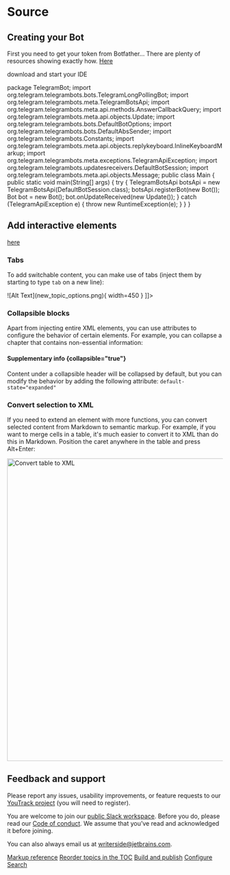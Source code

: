 # Source
## Creating your Bot

<procedure title="Creating" id="Creation">
    <step>
        <p>First you need to get your token from Botfather... There are plenty of resources showing exactly how. <a href="https://core.telegram.org/bots/tutorial">Here</a> </p>
    </step>
    <step>
        <p>download and start your IDE</p>
    </step>
    <step>
<code-block lang="java">
package TelegramBot;
import org.telegram.telegrambots.bots.TelegramLongPollingBot;
import org.telegram.telegrambots.meta.TelegramBotsApi;
import org.telegram.telegrambots.meta.api.methods.AnswerCallbackQuery;
import org.telegram.telegrambots.meta.api.objects.Update;
import org.telegram.telegrambots.bots.DefaultBotOptions;
import org.telegram.telegrambots.bots.DefaultAbsSender;
import org.telegram.telegrambots.Constants;
import org.telegram.telegrambots.meta.api.objects.replykeyboard.InlineKeyboardMarkup;
import org.telegram.telegrambots.meta.exceptions.TelegramApiException;
import org.telegram.telegrambots.updatesreceivers.DefaultBotSession;
import org.telegram.telegrambots.meta.api.objects.Message;
public class Main {
public static void main(String[] args) {
try {
TelegramBotsApi botsApi = new TelegramBotsApi(DefaultBotSession.class);
botsApi.registerBot(new Bot());
Bot bot = new Bot();
bot.onUpdateReceived(new Update());
        } catch (TelegramApiException e) {
            throw new RuntimeException(e);
        }
    }
}
</code-block>
    </step>
</procedure>

## Add interactive elements
[here](https://core.telegram.org/bots/tutorial)
### Tabs
To add switchable content, you can make use of tabs (inject them by starting to type `tab` on a new line):

<tabs>
    <tab title="Markdown">
        <code-block lang="plain text">![Alt Text](new_topic_options.png){ width=450 }</code-block>
    </tab>
    <tab title="Semantic markup">
        <code-block lang="xml">
            <![CDATA[<img src="new_topic_options.png" alt="Alt text" width="450px"/>]]></code-block>
    </tab>
</tabs>

### Collapsible blocks
Apart from injecting entire XML elements, you can use attributes to configure the behavior of certain elements.
For example, you can collapse a chapter that contains non-essential information:

#### Supplementary info {collapsible="true"}
Content under a collapsible header will be collapsed by default,
but you can modify the behavior by adding the following attribute:
`default-state="expanded"`

### Convert selection to XML
If you need to extend an element with more functions, you can convert selected content from Markdown to semantic markup.
For example, if you want to merge cells in a table, it's much easier to convert it to XML than do this in Markdown.
Position the caret anywhere in the table and press <shortcut>Alt+Enter</shortcut>:

<img src="convert_table_to_xml.png" alt="Convert table to XML" width="706" border-effect="line"/>

## Feedback and support
Please report any issues, usability improvements, or feature requests to our
<a href="https://youtrack.jetbrains.com/newIssue?project=WRS">YouTrack project</a>
(you will need to register).

You are welcome to join our
<a href="https://jb.gg/WRS_Slack">public Slack workspace</a>.
Before you do, please read our [Code of conduct](https://plugins.jetbrains.com/plugin/20158-writerside/docs/writerside-code-of-conduct.html).
We assume that you’ve read and acknowledged it before joining.

You can also always email us at [writerside@jetbrains.com](mailto:writerside@jetbrains.com).

<seealso>
    <category ref="wrs">
        <a href="https://plugins.jetbrains.com/plugin/20158-writerside/docs/markup-reference.html">Markup reference</a>
        <a href="https://plugins.jetbrains.com/plugin/20158-writerside/docs/manage-table-of-contents.html">Reorder topics in the TOC</a>
        <a href="https://plugins.jetbrains.com/plugin/20158-writerside/docs/local-build.html">Build and publish</a>
        <a href="https://plugins.jetbrains.com/plugin/20158-writerside/docs/configure-search.html">Configure Search</a>
    </category>
</seealso>